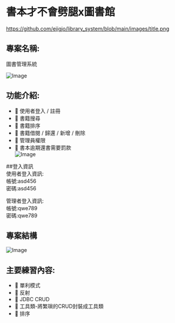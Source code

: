 # 書本才不會劈腿x圖書館
https://github.com/ejigjo/library_system/blob/main/images/title.png
## 專案名稱:
圖書管理系統  

![Image](https://github.com/user-attachments/assets/a2e21557-08cd-45f0-b0e3-9c8ceb9551ac)
## 功能介紹:

- 🔹 使用者登入 / 註冊
- 🔹 書籍搜尋
- 🔹 書籍排序
- 🔹 書籍借閱 / 歸還 / 新增 / 刪除
- 🔹 管理員權限
- 🔹 書本逾期還書需要罰款  
![Image](https://github.com/user-attachments/assets/c5822c21-b9ea-4d5c-819a-f0b38cba3702)

##登入資訊  
使用者登入資訊:  
帳號:asd456  
密碼:asd456  

管理者登入資訊:  
帳號:qwe789  
密碼:qwe789  

## 專案結構  
![Image](https://github.com/user-attachments/assets/4d648593-2ec2-4197-8e24-59bb6a5fb131)
## 主要練習內容:
- 🔹 單利模式  
- 🔹 反射  
- 🔹 JDBC CRUD  
- 🔹 工具類-將繁瑣的CRUD封裝成工具類  
- 🔹 排序  
